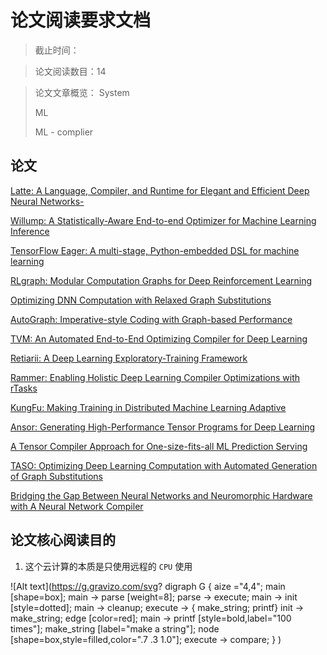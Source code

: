 # 论文阅读要求文档
> 截止时间：

> 论文阅读数目：14

> 论文文章概览：
> System
> 
> ML
> 
> ML - complier

## 论文

[Latte: A Language, Compiler, and Runtime for Elegant and Efficient Deep Neural Networks-]()

[Willump: A Statistically-Aware End-to-end Optimizer for Machine Learning Inference](#)

[TensorFlow Eager: A multi-stage, Python-embedded DSL for machine learning]()

[RLgraph: Modular Computation Graphs for Deep Reinforcement Learning]()

[Optimizing DNN Computation with Relaxed Graph Substitutions]()

[AutoGraph: Imperative-style Coding with Graph-based Performance]()

[TVM: An Automated End-to-End Optimizing Compiler for Deep Learning]()

[Retiarii: A Deep Learning Exploratory-Training Framework]()

[Rammer: Enabling Holistic Deep Learning Compiler Optimizations with rTasks]()

[KungFu: Making Training in Distributed Machine Learning Adaptive]()

[Ansor: Generating High-Performance Tensor Programs for Deep Learning]()

[A Tensor Compiler Approach for One-size-fits-all ML Prediction Serving]()

[TASO: Optimizing Deep Learning Computation with Automated Generation of Graph Substitutions]()

[Bridging the Gap Between Neural Networks and Neuromorphic Hardware with A Neural Network Compiler]()

## 论文核心阅读目的

1. 这个云计算的本质是只使用远程的 `CPU` 使用


![Alt text](https://g.gravizo.com/svg?
  digraph G {
    aize ="4,4";
    main [shape=box];
    main -> parse [weight=8];
    parse -> execute;
    main -> init [style=dotted];
    main -> cleanup;
    execute -> { make_string; printf}
    init -> make_string;
    edge [color=red];
    main -> printf [style=bold,label="100 times"];
    make_string [label="make a string"];
    node [shape=box,style=filled,color=".7 .3 1.0"];
    execute -> compare;
  }
)
